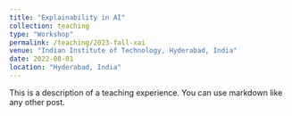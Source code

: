 ```yaml
---
title: "Explainability in AI"
collection: teaching
type: "Workshop"
permalink: /teaching/2023-fall-xai
venue: "Indian Institute of Technology, Hyderabad, India"
date: 2022-08-01
location: "Hyderabad, India"
---
```


This is a description of a teaching experience. You can use markdown like any other post.
